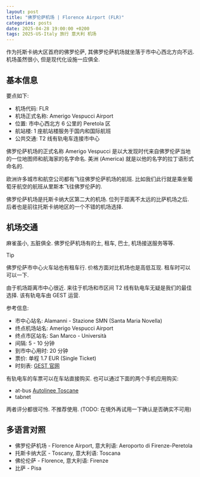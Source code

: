 ```yaml
---
layout: post
title: "佛罗伦萨机场 | Florence Airport (FLR)"
categories: posts
date: 2025-04-28 19:00:00 +0200
tags: 2025-US-Italy 旅行 意大利 机场
---
```


作为托斯卡纳大区首府的佛罗伦萨, 其佛罗伦萨机场就坐落于市中心西北方向不远. 机场虽然很小, 但是现代化设施一应俱全.

## 基本信息

要点如下:

* 机场代码: FLR
* 机场正式名称: Amerigo Vespucci Airport
* 位置: 市中心西北方 6 公里的 Peretola 区
* 航站楼: 1 座航站楼服务于国内和国际航班
* 公共交通: T2 线有轨电车连接市中心

佛罗伦萨机场的正式名称 Amerigo Vespucci 是以大发现时代来自佛罗伦萨当地的一位地图师和航海家的名字命名. 美洲 (America) 就是以他的名字的拉丁语形式命名的.

欧洲许多城市和航空公司都有飞往佛罗伦萨机场的航班. 比如我们此行就是乘坐葡萄牙航空的航班从里斯本飞往佛罗伦萨的.

佛罗伦萨机场是托斯卡纳大区第二大的机场. 位列于距离不太远的比萨机场之后. 后者也是前往托斯卡纳地区的一个不错的机场选择.

## 机场交通

麻雀虽小, 五脏俱全. 佛罗伦萨机场有的士, 租车, 巴士, 机场接送服务等等. 

>[!TIP]
> 佛罗伦萨市中心火车站也有租车行. 价格方面对比机场也是高低互现. 租车时可以可以一下.

由于机场距离市中心很近. 来往于机场和市区间 T2 线有轨电车无疑是我们的最佳选择. 该有轨电车由 GEST 运营. 

参考信息:

* 市中心站名: Alamanni - Stazione SMN (Santa Maria Novella)
* 终点机场站名: Amerigo Vespucci Airport
* 终点市区站名: San Marco - Università
* 间隔: 5 - 10 分钟
* 到市中心用时: 20 分钟
* 票价: 单程 1.7 EUR (Single Ticket)
* 时刻表: [GEST 官网](https://www.gestramvia.it/timetables/?lang=en)

有轨电车的车票可以在车站直接购买. 也可以通过下面的两个手机应用购买:

* at-bus [Autolinee Toscane](https://www.at-bus.it/en)
* tabnet

两者评分都很可怜. 不推荐使用. (TODO: 在境外再试用一下确认是否确实不可用)

## 多语言对照

* 佛罗伦萨机场 - Florence Airport, 意大利语: Aeroporto di Firenze-Peretola
* 托斯卡纳大区 - Toscany, 意大利语: Toscana
* 佛伦伦萨 - Florence, 意大利语: Firenze
* 比萨 - Pisa
